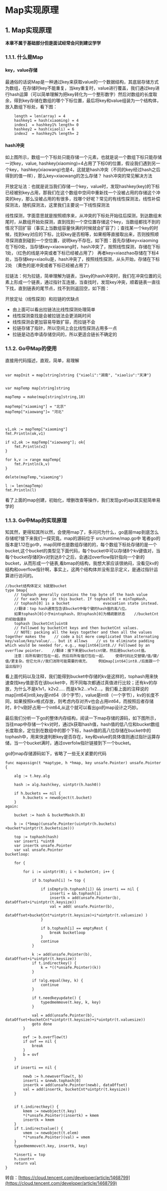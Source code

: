 # Map实现原理

## 1. Map实现原理 <a id="map&#x5B9E;&#x73B0;&#x539F;&#x7406;"></a>

**本章不属于基础部分但是面试经常会问到建议学学**

### 1.1.1. 什么是Map <a id="&#x4EC0;&#x4E48;&#x662F;map"></a>

#### key，value存储 <a id="key&#xFF0C;value&#x5B58;&#x50A8;"></a>

最通俗的话说Map是一种通过key来获取value的一个数据结构，其底层存储方式为数组，在存储时key不能重复，当key重复时，value进行覆盖，我们通过key进行hash运算（可以简单理解为把key转化为一个整形数字）然后对数组的长度取余，得到key存储在数组的哪个下标位置，最后将key和value组装为一个结构体，放入数组下标处，看下图：

```text
    length = len(array) = 4
    hashkey1 = hash(xiaoming) = 4
    index1  = hashkey1% length= 0
    hashkey2 = hash(xiaoli) = 6
    index2  = hashkey2% length= 2
```

#### hash冲突 <a id="hash&#x51B2;&#x7A81;"></a>

如上图所示，数组一个下标处只能存储一个元素，也就是说一个数组下标只能存储一对key，value, hashkey\(xiaoming\)=4占用了下标0的位置，假设我们遇到另一个key，hashkey\(xiaowang\)也是4，这就是hash冲突（不同的key经过hash之后得到的值一样），那么key=xiaowang的怎么存储？ hash冲突的常见解决方法

开放定址法：也就是说当我们存储一个key，value时，发现hashkey\(key\)的下标已经被别key占用，那我们在这个数组中空间中重新找一个没被占用的存储这个冲突的key，那么没被占用的有很多，找哪个好呢？常见的有线性探测法，线性补偿探测法，随机探测法，这里我们主要说一下线性探测法

线性探测，字面意思就是按照顺序来，从冲突的下标处开始往后探测，到达数组末尾时，从数组开始处探测，直到找到一个空位置存储这个key，当数组都找不到的情况下回扩容（事实上当数组容量快满的时候就会扩容了）；查找某一个key的时候，找到key对应的下标，比较key是否相等，如果相等直接取出来，否则按照顺寻探测直到碰到一个空位置，说明key不存在。如下图：首先存储key=xiaoming在下标0处，当存储key=xiaowang时，hash冲突了，按照线性探测，存储在下标1处，（红色的线是冲突或者下标已经被占用了） 再者key=xiaozhao存储在下标4处，当存储key=xiaoliu是，hash冲突了，按照线性探测，从头开始，存储在下标2处 （黄色的是冲突或者下标已经被占用了）

拉链法：何为拉链，简单理解为链表，当key的hash冲突时，我们在冲突位置的元素上形成一个链表，通过指针互连接，当查找时，发现key冲突，顺着链表一直往下找，直到链表的尾节点，找不到则返回空，如下图：

开放定址（线性探测）和拉链的优缺点

* 由上面可以看出拉链法比线性探测处理简单
* 线性探测查找是会被拉链法会更消耗时间
* 线性探测会更加容易导致扩容，而拉链不会
* 拉链存储了指针，所以空间上会比线性探测占用多一点
* 拉链是动态申请存储空间的，所以更适合链长不确定的

### 1.1.2. Go中Map的使用 <a id="go&#x4E2D;map&#x7684;&#x4F7F;&#x7528;"></a>

直接用代码描述，直观，简单，易理解

```text

var mapInit = map[string]string {"xiaoli":"湖南", "xiaoliu":"天津"}


var mapTemp map[string]string

mapTemp = make(map[string]string,10)

mapTemp["xiaoming"] = "北京"
mapTemp["xiaowang"]= "河北"



v1,ok := mapTemp["xiaoming"]
fmt.Println(ok,v1)

if v2,ok := mapTemp["xiaowang"]; ok{
    fmt.Println(v2)
}

for k,v := range mapTemp{
    fmt.Println(k,v)
}

delete(mapTemp,"xiaoming")

l := len(mapTemp)
fmt.Println(l)
```

看了上面的map创建，初始化，增删改查等操作，我们发现go的api其实挺简单易学的

### 1.1.3. Go中Map的实现原理 <a id="go&#x4E2D;map&#x7684;&#x5B9E;&#x73B0;&#x539F;&#x7406;"></a>

知其然，更得知其所以然，会使用map了，多问问为什么，go底层map到底怎么存储呢?接下来我们一探究竟。map的源码位于 src/runtime/map.go中 笔者go的版本是1.12在go中，map同样也是数组存储的的，每个数组下标处存储的是一个bucket,这个bucket的类型见下面代码，每个bucket中可以存储8个kv键值对，当每个bucket存储的kv对到达8个之后，会通过overflow指针指向一个新的bucket，从而形成一个链表,看bmap的结构，我想大家应该很纳闷，没看见kv的结构和overflow指针啊，事实上，这两个结构体并没有显示定义，是通过指针运算进行访问的。

```text
//bucket结构体定义 b就是bucket
type bmap{
    // tophash generally contains the top byte of the hash value
    // for each key  in this bucket. If tophash[0] < minTopHash,
    // tophash[0] is a bucket               evacuation state instead.
    //翻译：top hash通常包含该bucket中每个键的hash值的高八位。
    如果tophash[0]小于mintophash，则tophash[0]为桶疏散状态    //bucketCnt 的初始值是8
    tophash [bucketCnt]uint8
    // Followed by bucketCnt keys and then bucketCnt values.
    // NOTE: packing all the keys together and then all the values together makes the    // code a bit more complicated than alternating key/value/key/value/... but it allows    // us to eliminate padding which would be needed for, e.g., map[int64]int8.// Followed by an overflow pointer.    //翻译：接下来是bucketcnt键，然后是bucketcnt值。
    注意：将所有键打包在一起，然后将所有值打包在一起，    使得代码比交替键/值/键/值/更复杂。但它允许//我们消除可能需要的填充，    例如map[int64]int8./后面跟一个溢出指针}
```

看上面代码以及注释，我们能得到bucket中存储的kv是这样的，tophash用来快速查找key值是否在该bucket中，而不同每次都通过真值进行比较；还有kv的存放，为什么不是k1v1，k2v2..... 而是k1k2...v1v2...，我们看上面的注释说的 map\[int64\]int8,key是int64（8个字节），value是int8（一个字节），kv的长度不同，如果按照kv格式存放，则考虑内存对齐v也会占用int64，而按照后者存储时，8个v刚好占用一个int64,从这个就可以看出go的map设计之巧妙。

最后我们分析一下go的整体内存结构，阅读一下map存储的源码，如下图所示，当往map中存储一个kv对时，通过k获取hash值，hash值的低八位和bucket数组长度取余，定位到在数组中的那个下标，hash值的高八位存储在bucket中的tophash中，用来快速判断key是否存在，key和value的具体值则通过指针运算存储，当一个bucket满时，通过overfolw指针链接到下一个bucket。

go的map存储源码如下，省略了一些无关紧要的代码

```text
func mapassign(t *maptype, h *hmap, key unsafe.Pointer) unsafe.Pointer {
    
    alg := t.key.alg
    
    hash := alg.hash(key, uintptr(h.hash0))
    
    if h.buckets == nil {
        h.buckets = newobject(t.bucket) 
    }
again:
    
    bucket := hash & bucketMask(h.B)
    
    b := (*bmap)(unsafe.Pointer(uintptr(h.buckets) +bucket*uintptr(t.bucketsize)))
    
    top := tophash(hash)
    var inserti *uint8
    var insertk unsafe.Pointer
    var val unsafe.Pointer
bucketloop:
    
    for {
        
        for i := uintptr(0); i < bucketCnt; i++ {
            
            if b.tophash[i] != top {
             
                if isEmpty(b.tophash[i]) && inserti == nil {
                    inserti = &b.tophash[i]
                    insertk = add(unsafe.Pointer(b), dataOffset+i*uintptr(t.keysize))
                    val = add( unsafe.Pointer(b), 
                    dataOffset+bucketCnt*uintptr(t.keysize)+i*uintptr(t.valuesize) )
                }
              
                if b.tophash[i] == emptyRest {
                    break bucketloop
                }
                continue
            }
            
            k := add(unsafe.Pointer(b), dataOffset+i*uintptr(t.keysize))
            if t.indirectkey() {
                k = *((*unsafe.Pointer)(k))
            }
            
            if !alg.equal(key, k) {
                continue
            }
            
            if t.needkeyupdate() {
                typedmemmove(t.key, k, key)
            }
            
            val = add(unsafe.Pointer(b), dataOffset+bucketCnt*uintptr(t.keysize)+i*uintptr(t.valuesize))
            goto done
        }
        
        ovf := b.overflow(t)
        if ovf == nil {
            break
        }
        b = ovf
    }

    if inserti == nil {
        
        newb := h.newoverflow(t, b)
        inserti = &newb.tophash[0]
        insertk = add(unsafe.Pointer(newb), dataOffset)
        val = add(insertk, bucketCnt*uintptr(t.keysize))
    }

    
    if t.indirectkey() {
        kmem := newobject(t.key)
        *(*unsafe.Pointer)(insertk) = kmem
        insertk = kmem
    }
    if t.indirectvalue() {
        vmem := newobject(t.elem)
        *(*unsafe.Pointer)(val) = vmem
    }
    typedmemmove(t.key, insertk, key)
    
    *inserti = top
    h.count++
    return val
}
```

转自：[https://cloud.tencent.com/developer/article/1468799](https://cloud.tencent.com/developer/article/1468799)

